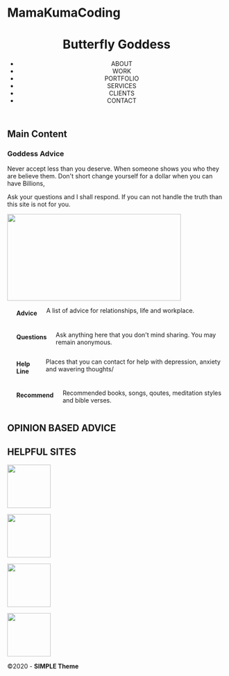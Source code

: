 # MamaKumaCoding
<!doctype html>
<html>
<head>
<meta charset="utf-8">
<meta http-equiv="X-UA-Compatible" content="IE=edge">
<meta name="viewport" content="width=device-width, initial-scale=1">
<title>Butterfly Goddess</title>
<link href="css/multiColumnTemplate.css" rel="stylesheet" type="text/css">
<!-- HTML5 shim and Respond.js for IE8 support of HTML5 elements and media queries -->
<!-- WARNING: Respond.js doesn't work if you view the page via file:// -->
<!--[if lt IE 9]>
      <script src="https://oss.maxcdn.com/html5shiv/3.7.2/html5shiv.min.js"></script>
      <script src="https://oss.maxcdn.com/respond/1.4.2/respond.min.js"></script>
    <![endif]-->
</head>
<body>
<div class="container">
  <header>
    <div class="primary_header">
      <h1 class="title"> Butterfly Goddess</h1>
    </div>
    <nav class="secondary_header" id="menu">
      <ul>
        <li>ABOUT</li>
        <li>WORK</li>
        <li>PORTFOLIO</li>
        <li>SERVICES</li>
        <li>CLIENTS</li>
        <li>CONTACT</li>
      </ul>
    </nav>
  </header>
  <section>
    <h2 class="noDisplay">Main Content</h2>
    <article class="left_article">
      <h3>Goddess Advice</h3>
      <p>Never accept less than you deserve. When someone shows you who they are believe them. Don't short change yourself for a dollar when you can have Billions,</p>
      <p>Ask your questions and I shall respond. If you can not handle the truth than this site is not for you.</p>
    </article>
    <aside class="right_article"><img src="images/placeholder.jpg" alt="" width="400" height="200" class="placeholder"/><img src="cloud-documents[1]" alt=""/> </aside>
  </section>
  <div class="row">
    <div class="columns">
      <p class="thumbnail_align"> <img src="images/bkg_06.jpg" alt="" class="thumbnail"/> </p>
      <h4>Advice</h4>
      <p>A list of advice for relationships, life and workplace.</p>
    </div>
    <div class="columns">
      <p class="thumbnail_align"> <img src="images/bkg_06.jpg" alt="" class="thumbnail"/> </p>
      <h4>Questions</h4>
      <p>Ask anything here that you don't mind sharing. You may remain anonymous.</p>
    </div>
    <div class="columns">
      <p class="thumbnail_align"> <img src="images/bkg_06.jpg" alt="" class="thumbnail"/> </p>
      <h4>Help Line</h4>
      <p>Places that you can contact for help with depression, anxiety and wavering thoughts/</p>
    </div>
    <div class="columns">
      <p class="thumbnail_align"> <img src="images/bkg_06.jpg" alt="" class="thumbnail"/> </p>
      <h4>Recommend</h4>
      <p>Recommended books, songs, qoutes, meditation styles and bible verses.</p>
    </div>
  </div>
  <div class="row blockDisplay">
    <div class="column_half left_half">
      <h2 class="column_title">OPINION BASED ADVICE</h2>
    </div>
    <div class="column_half right_half">
      <h2 class="column_title">HELPFUL SITES</h2>
    </div>
  </div>
  <div class="social">
    <p class="social_icon"><img src="images/bkg_06.jpg" width="100" alt="" class="thumbnail"/></p>
    <p class="social_icon"><img src="images/bkg_06.jpg" width="100" alt="" class="thumbnail"/></p>
    <p class="social_icon"><img src="images/bkg_06.jpg" width="100" alt="" class="thumbnail"/></p>
    <p class="social_icon"><img src="images/bkg_06.jpg" width="100" alt="" class="thumbnail"/></p>
  </div>
  <footer class="secondary_header footer">
    <div class="copyright">&copy;2020 - <strong>SIMPLE Theme</strong></div>
  </footer>
</div>
</body>
</html>
